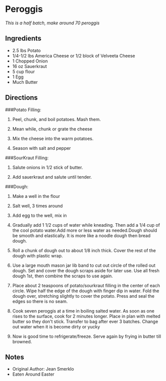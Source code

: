 Peroggis
==========================================================

_This is a half batch, make around 70 peroggis_

Ingredients
--------------------------------------------

* 2.5 lbs Potato
* 1/4-1/2 lbs America Cheese or 1/2 block of Velveeta Cheese
* 1 Chopped Onion
* 16 oz Sauerkraut
* 5 cup flour
* 1 Egg
* Much Butter

Directions
--------------------------------------------

###Potato Filling:
1. Peel, chunk, and boil potatoes. Mash them.

2. Mean while, chunk or grate the cheese

3. Mix the cheese into the warm potatoes.

4. Season with salt and pepper

###SourKraut Filling:
1. Salute onions in 1/2 stick of butter.

2. Add sauerkraut and salute until tender.

###Dough:
1. Make a well in the flour

2. Salt well, 3 times around

4. Add egg to the well, mix in

3. Gradually add 1 1/2 cups of water while kneading. Then add a 1/4 cup of the cool potato water.Add more or less water as needed.Dough should be smooth and elastically. It is more like a noodle dough then bread dough.

5. Roll a chunk of dough out to about 1/8 inch thick. Cover the rest of the dough with plastic wrap.

6. Use a large mouth mason jar lib band to cut out circle of the rolled out dough.    Set and cover the dough scraps aside for later use. Use all fresh dough 1st, then combine the scraps to use again.

7. Place about 2 teaspoons of potato/sourkraut filling in the center of each circle. Wipe half the edge of the dough with finger dip in water. Fold the dough over, stretching slightly to cover the potato. Press and seal the edges so there is no seam.

8. Cook seven peroggis at a time in boiling salted water. As soon as one rises to the surface, cook for 2 minutes longer. Place in plan with melted butter so they don't stick. Transfer to bag after ever 3 batches. Change out water when it is become dirty or yucky

9. Now is good time to refrigerate/freeze. Serve again by frying in butter till browned.

Notes
---------------------------------------------------------
* Original Author: Jean Smerklo
* Eaten Around Easter
